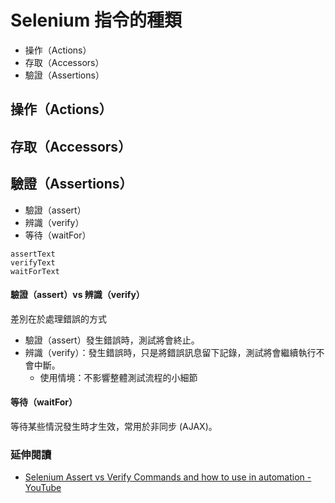 # Selenium 指令的種類

* 操作（Actions）
* 存取（Accessors）
* 驗證（Assertions）

## 操作（Actions）

## 存取（Accessors）

## 驗證（Assertions）

* 驗證（assert）
* 辨識（verify）
* 等待（waitFor）

```
assertText
verifyText
waitForText
```

#### 驗證（assert）vs 辨識（verify）

差別在於處理錯誤的方式

* 驗證（assert）發生錯誤時，測試將會終止。
* 辨識（verify）：發生錯誤時，只是將錯誤訊息留下記錄，測試將會繼續執行不會中斷。
  * 使用情境：不影響整體測試流程的小細節

#### 等待（waitFor）

等待某些情況發生時才生效，常用於非同步 (AJAX)。

### 延伸閱讀

* [Selenium Assert vs Verify Commands and how to use in automation - YouTube](https://www.youtube.com/watch?v=iw_NDJsLYt8)